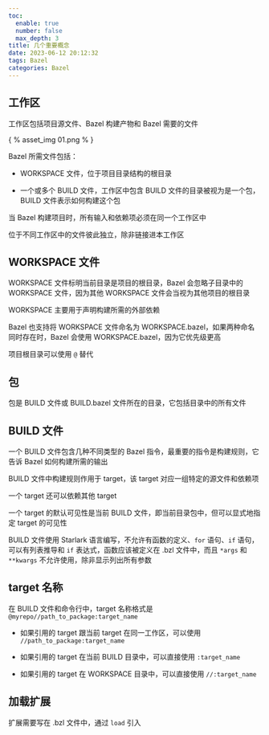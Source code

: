 ```yaml
---
toc:
  enable: true
  number: false
  max_depth: 3
title: 几个重要概念
date: 2023-06-12 20:12:32
tags: Bazel
categories: Bazel
---
```


## 工作区

工作区包括项目源文件、Bazel 构建产物和 Bazel 需要的文件

{ % asset_img 01.png % }

Bazel 所需文件包括：

- WORKSPACE 文件，位于项目目录结构的根目录

- 一个或多个 BUILD 文件，工作区中包含 BUILD 文件的目录被视为是一个包，BUILD 文件表示如何构建这个包

当 Bazel 构建项目时，所有输入和依赖项必须在同一个工作区中

位于不同工作区中的文件彼此独立，除非链接进本工作区

## WORKSPACE 文件

WORKSPACE 文件标明当前目录是项目的根目录，Bazel 会忽略子目录中的 WORKSPACE 文件，因为其他 WORKSPACE 文件会当视为其他项目的根目录

WORKSPACE 主要用于声明构建所需的外部依赖

Bazel 也支持将 WORKSPACE 文件命名为 WORKSPACE.bazel，如果两种命名同时存在时，Bazel 会使用 WORKSPACE.bazel，因为它优先级更高

项目根目录可以使用 `@` 替代

## 包

包是 BUILD 文件或 BUILD.bazel 文件所在的目录，它包括目录中的所有文件

## BUILD 文件

一个 BUILD 文件包含几种不同类型的 Bazel 指令，最重要的指令是构建规则，它告诉 Bazel 如何构建所需的输出

BUILD 文件中构建规则作用于 target，该 target 对应一组特定的源文件和依赖项

一个 target 还可以依赖其他 target

一个 target 的默认可见性是当前 BUILD 文件，即当前目录包中，但可以显式地指定 target 的可见性

BUILD 文件使用 Starlark 语言编写，不允许有函数的定义、`for` 语句、`if` 语句，可以有列表推导和 `if` 表达式，函数应该被定义在 .bzl 文件中，而且 `*args` 和 ` **kwargs` 不允许使用，除非显示列出所有参数

## target 名称

在 BUILD 文件和命令行中，target 名称格式是 `@myrepo//path_to_package:target_name`

- 如果引用的 target 跟当前 target 在同一工作区，可以使用 `//path_to_package:target_name`

- 如果引用的 target 在当前 BUILD 目录中，可以直接使用 `:target_name`

- 如果引用的 target 在 WORKSPACE 目录中，可以直接使用 `//:target_name`

## 加载扩展

扩展需要写在 .bzl 文件中，通过 `load` 引入